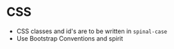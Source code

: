 # CSS

 - CSS classes and id's are to be written in ``spinal-case``
 - Use Bootstrap Conventions and spirit
 
